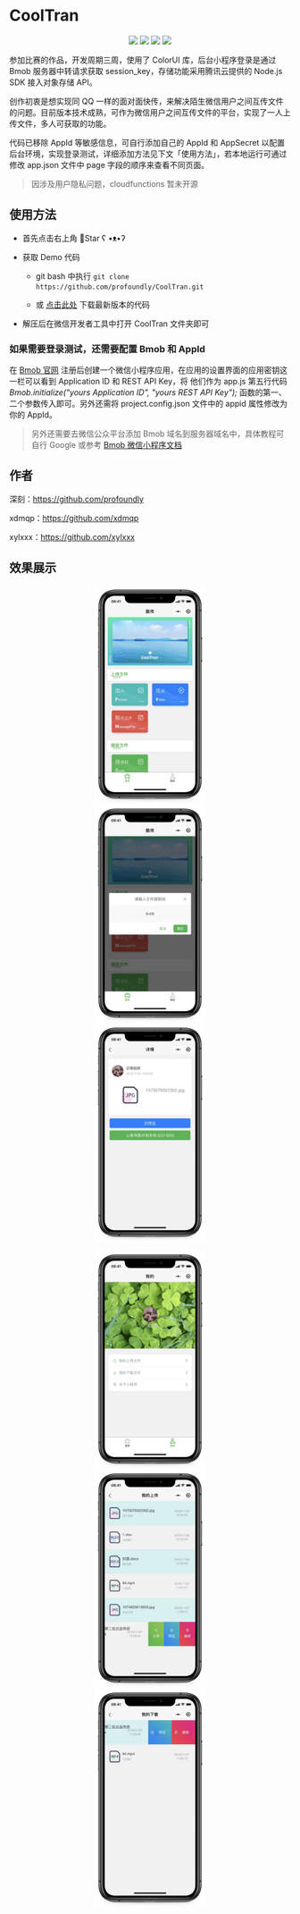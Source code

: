 # CoolTran

<p align="center">
    <img src="https://img.shields.io/github/license/sculpta/CoolTran.svg"/>
    <img src="https://img.shields.io/github/repo-size/sculpta/CoolTran.svg"/>
    <img src="https://img.shields.io/github/last-commit/sculpta/CoolTran.svg"/>
    <img src="https://img.shields.io/badge/language-javascript-yellow.svg"/>
</p>

参加比赛的作品，开发周期三周，使用了 ColorUI 库，后台小程序登录是通过 Bmob 服务器中转请求获取 session_key，存储功能采用腾讯云提供的 Node.js SDK 接入对象存储 API。

创作初衷是想实现同 QQ 一样的面对面快传，来解决陌生微信用户之间互传文件的问题。目前版本技术成熟，可作为微信用户之间互传文件的平台，实现了一人上传文件，多人可获取的功能。

代码已移除 AppId 等敏感信息，可自行添加自己的 AppId 和 AppSecret 以配置后台环境，实现登录测试，详细添加方法见下文「使用方法」，若本地运行可通过修改 app.json 文件中 page 字段的顺序来查看不同页面。

> 因涉及用户隐私问题，cloudfunctions 暂未开源

## 使用方法

- 首先点击右上角 🌟Star ʕ •ᴥ•ʔ
- 获取 Demo 代码

  - git bash 中执行 `git clone https://github.com/profoundly/CoolTran.git`

  - 或 [点击此处](https://github.com/profoundly/CoolTran/releases) 下载最新版本的代码

- 解压后在微信开发者工具中打开 CoolTran 文件夹即可

### 如果需要登录测试，还需要配置 Bmob 和 AppId

在 [Bmob 官网](https://www.bmob.cn/) 注册后创建一个微信小程序应用，在应用的设置界面的应用密钥这一栏可以看到 Application ID 和 REST API Key，将 他们作为 app.js 第五行代码 _Bmob.initialize("yours Application ID", "yours REST API Key");_ 函数的第一、二个参数传入即可。另外还需将 project.config.json 文件中的 appid 属性修改为你的 AppId。

> 另外还需要去微信公众平台添加 Bmob 域名到服务器域名中，具体教程可自行 Google 或参考 [Bmob 微信小程序文档](http://doc.bmob.cn/data/wechat_app_new/index.html)

## 作者

深刻：<https://github.com/profoundly>

xdmqp：<https://github.com/xdmqp>

xylxxx：<https://github.com/xylxxx>

## 效果展示

<p align="center">
  <img width="200" src="https://raw.githubusercontent.com/profoundly/data/master/cooltran/result/home.jpg" hspace="30px" />
  <img width="200" src="https://raw.githubusercontent.com/profoundly/data/master/cooltran/result/code.jpg" hspace="30px" />
  <img width="200" src="https://raw.githubusercontent.com/profoundly/data/master/cooltran/result/detail.jpg" hspace="30px" />
</p>

<p align="center">
  <img width="200" src="https://raw.githubusercontent.com/profoundly/data/master/cooltran/result/my.jpg" hspace="30px" />
  <img width="200" src="https://raw.githubusercontent.com/profoundly/data/master/cooltran/result/my-upload.jpg" hspace="30px" />
  <img width="200" src="https://raw.githubusercontent.com/profoundly/data/master/cooltran/result/my-download.jpg" hspace="30px" />
</p>
